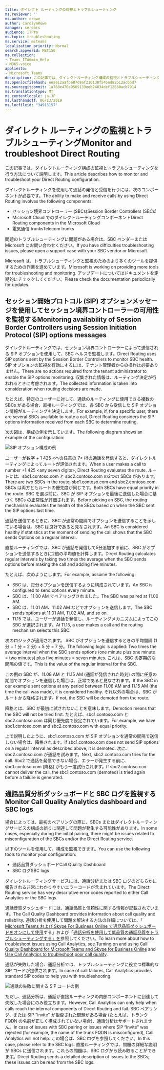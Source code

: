 ```yaml
---
title: ダイレクト ルーティングの監視とトラブルシューティング
ms.reviewer: ''
ms.author: crowe
author: CarolynRowe
manager: serdars
audience: ITPro
ms.topic: troubleshooting
ms.service: msteams
localization_priority: Normal
search.appverid: MET150
ms.collection:
- Teams_ITAdmin_Help
- M365-voice
appliesto:
- Microsoft Teams
description: この記事では、ダイレクトルーティング構成の監視とトラブルシューティングを行う方法について説明します。
ms.openlocfilehash: eeae12aafba87d9af210138f546ed82b12acbbd7
ms.sourcegitcommit: 1a768e470a9509139eeb24034def12630acb7914
ms.translationtype: MT
ms.contentlocale: ja-JP
ms.lasthandoff: 06/13/2019
ms.locfileid: "34915157"
---
```

# <a name="monitor-and-troubleshoot-direct-routing"></a><span data-ttu-id="8b0f6-103">ダイレクト ルーティングの監視とトラブルシューティング</span><span class="sxs-lookup"><span data-stu-id="8b0f6-103">Monitor and troubleshoot Direct Routing</span></span>

<span data-ttu-id="8b0f6-104">この記事では、ダイレクトルーティング構成の監視とトラブルシューティングを行う方法について説明します。</span><span class="sxs-lookup"><span data-stu-id="8b0f6-104">This article describes how to monitor and troubleshoot your Direct Routing configuration.</span></span> 

<span data-ttu-id="8b0f6-105">ダイレクトルーティングを使用して通話の発信と受信を行うには、次のコンポーネントが必要です。</span><span class="sxs-lookup"><span data-stu-id="8b0f6-105">The ability to make and receive calls by using Direct Routing involves the following components:</span></span> 

- <span data-ttu-id="8b0f6-106">セッション境界コントローラー (SBCs)</span><span class="sxs-lookup"><span data-stu-id="8b0f6-106">Session Border Controllers (SBCs)</span></span> 
- <span data-ttu-id="8b0f6-107">Microsoft Cloud でのダイレクトルーティングコンポーネント</span><span class="sxs-lookup"><span data-stu-id="8b0f6-107">Direct Routing components in the Microsoft Cloud</span></span> 
- <span data-ttu-id="8b0f6-108">電気通信 trunks</span><span class="sxs-lookup"><span data-stu-id="8b0f6-108">Telecom trunks</span></span> 

<span data-ttu-id="8b0f6-109">問題のトラブルシューティングに問題がある場合は、SBC ベンダーまたは Microsoft にお問い合わせください。</span><span class="sxs-lookup"><span data-stu-id="8b0f6-109">If you have difficulties troubleshooting issues, please open a support case with your SBC vendor or Microsoft.</span></span> 

<span data-ttu-id="8b0f6-110">Microsoft は、トラブルシューティングと監視のためのより多くのツールを提供するための作業を進めています。</span><span class="sxs-lookup"><span data-stu-id="8b0f6-110">Microsoft is working on providing more tools for troubleshooting and monitoring.</span></span> <span data-ttu-id="8b0f6-111">アップデートについてはドキュメントを定期的にチェックしてください。</span><span class="sxs-lookup"><span data-stu-id="8b0f6-111">Please check the documentation periodically for updates.</span></span> 

## <a name="monitoring-availability-of-session-border-controllers-using-session-initiation-protocol-sip-options-messages"></a><span data-ttu-id="8b0f6-112">セッション開始プロトコル (SIP) オプションメッセージを使用してセッション境界コントローラーの可用性を監視する</span><span class="sxs-lookup"><span data-stu-id="8b0f6-112">Monitoring availability of Session Border Controllers using Session Initiation Protocol (SIP) options messages</span></span>

<span data-ttu-id="8b0f6-113">ダイレクトルーティングでは、セッション境界コントローラーによって送信される SIP オプションを使用して、SBC ヘルスを監視します。</span><span class="sxs-lookup"><span data-stu-id="8b0f6-113">Direct Routing uses SIP options sent by the Session Border Controllers to monitor SBC health.</span></span> <span data-ttu-id="8b0f6-114">SIP オプションの監視を有効にするには、テナント管理者からの操作は必要ありません。</span><span class="sxs-lookup"><span data-stu-id="8b0f6-114">There are no actions required from the tenant administrator to enable the SIP options monitoring.</span></span> <span data-ttu-id="8b0f6-115">収集された情報は、ルーティング決定が行われるときに考慮されます。</span><span class="sxs-lookup"><span data-stu-id="8b0f6-115">The collected information is taken into consideration when routing decisions are made.</span></span> 

<span data-ttu-id="8b0f6-116">たとえば、特定のユーザーに対して、通話のルーティングに使用できる複数の SBCs がある場合、直接ルーティングでは、各 SBC から受信した SIP オプション情報がルーティングを決定します。</span><span class="sxs-lookup"><span data-stu-id="8b0f6-116">For example, if, for a specific user, there are several SBCs available to route a call, Direct Routing considers the SIP options information received from each SBC to determine routing.</span></span> 

<span data-ttu-id="8b0f6-117">次の図は、構成の例を示しています。</span><span class="sxs-lookup"><span data-stu-id="8b0f6-117">The following diagram shows an example of the configuration:</span></span> 

![SIP オプション構成の例](media/sip-options-config-example.png)

<span data-ttu-id="8b0f6-119">ユーザーが数字 + 1 425 \<への任意の 7> 桁の通話を発信すると、ダイレクトルーティングによってルートが評価されます。</span><span class="sxs-lookup"><span data-stu-id="8b0f6-119">When a user makes a call to number +1 425 \<any seven digits>, Direct Routing evaluates the route.</span></span> <span data-ttu-id="8b0f6-120">ルートには、sbc1.contoso.com と sbc2.contoso.com の2つの SBCs があります。</span><span class="sxs-lookup"><span data-stu-id="8b0f6-120">There are two SBCs in the route: sbc1.contoso.com and sbc2.contoso.com.</span></span> <span data-ttu-id="8b0f6-121">SBCs は両方ともルートの優先度が同じです。</span><span class="sxs-lookup"><span data-stu-id="8b0f6-121">Both SBCs have equal priority in the route.</span></span> <span data-ttu-id="8b0f6-122">SBC を選ぶ前に、SBC が SIP オプションを最後に送信した場合に基づく SBCs の正常性が評価されます。</span><span class="sxs-lookup"><span data-stu-id="8b0f6-122">Before picking an SBC, the routing mechanism evaluates the health of the SBCs based on when the SBC sent the SIP options last time.</span></span> 

<span data-ttu-id="8b0f6-123">通話を送信するときに、SBC が通常の間隔でオプションを送信することを示している場合は、SBC は良好であると見なされます。</span><span class="sxs-lookup"><span data-stu-id="8b0f6-123">An SBC is considered healthy if statistics at the moment of sending the call shows that the SBC sends Options on a regular interval.</span></span>  

<span data-ttu-id="8b0f6-124">直接ルーティングでは、SBC が通話を発信して5分追加する前に、SBC がオプションを送信するときに2倍の平均値を計算します。</span><span class="sxs-lookup"><span data-stu-id="8b0f6-124">Direct Routing calculates regular intervals by taking two times the average when the SBC sends options before making the call and adding five minutes.</span></span> 

<span data-ttu-id="8b0f6-125">たとえば、次のようにします。</span><span class="sxs-lookup"><span data-stu-id="8b0f6-125">For example, assume the following:</span></span> 

- <span data-ttu-id="8b0f6-126">SBC は、毎分オプションを送信するように構成されています。</span><span class="sxs-lookup"><span data-stu-id="8b0f6-126">An SBC is configured to send options every minute.</span></span> 
- <span data-ttu-id="8b0f6-127">SBC は、11.00 AM でペアリングされました。</span><span class="sxs-lookup"><span data-stu-id="8b0f6-127">The SBC was paired at 11.00 AM.</span></span>  
- <span data-ttu-id="8b0f6-128">SBC は、11.01 AM、11.02 AM などでオプションを送信します。</span><span class="sxs-lookup"><span data-stu-id="8b0f6-128">The SBC sends options at 11.01 AM, 11.02 AM, and so on.</span></span>  
- <span data-ttu-id="8b0f6-129">11.15 では、ユーザーが通話を発信し、ルーティングメカニズムによってこの SBC が選択されます。</span><span class="sxs-lookup"><span data-stu-id="8b0f6-129">At 11.15, a user makes a call and the routing mechanism selects this SBC.</span></span> 

<span data-ttu-id="8b0f6-130">次のロジックが適用されます。 SBC がオプションを送信するときの平均間隔 (1 分 + 1 分 = 2 分) + 5 分 = 7 分。</span><span class="sxs-lookup"><span data-stu-id="8b0f6-130">The following logic is applied: Two times the average interval when the SBC sends options (one minute plus one minute = two minutes) plus five minutes = seven minutes.</span></span> <span data-ttu-id="8b0f6-131">これは、SBC の定期的な間隔の値です。</span><span class="sxs-lookup"><span data-stu-id="8b0f6-131">This is the value of the regular interval for the SBC.</span></span>
 
<span data-ttu-id="8b0f6-132">この例の SBC が、11.08 AM と 11.15 AM (通話が発信された時刻) の間に任意の期間でオプションを送信した場合は、正常であると見なされます。</span><span class="sxs-lookup"><span data-stu-id="8b0f6-132">If the SBC in our example sent options at any period between 11.08 AM and 11.15 AM (the time the call was made), it is considered healthy.</span></span> <span data-ttu-id="8b0f6-133">それ以外の場合は、SBC がルートから降格されます。</span><span class="sxs-lookup"><span data-stu-id="8b0f6-133">If not, the SBC will be demoted from the route.</span></span> 

<span data-ttu-id="8b0f6-134">降格とは、SBC が最初に試されないことを意味します。</span><span class="sxs-lookup"><span data-stu-id="8b0f6-134">Demotion means that the SBC will not be tried first.</span></span> <span data-ttu-id="8b0f6-135">たとえば、sbc1.contoso.com と sbc2.contoso.com は同じ優先度で設定されています。</span><span class="sxs-lookup"><span data-stu-id="8b0f6-135">For example, we have sbc1.contoso.com and sbc2.contoso.com with equal priority.</span></span>  

<span data-ttu-id="8b0f6-136">上で説明したように、sbc1.contoso.com が SIP オプションを通常の間隔で送信しない場合は、降格されます。</span><span class="sxs-lookup"><span data-stu-id="8b0f6-136">If sbc1.contoso.com does not send SIP options on a regular interval as described above, it is demoted.</span></span> <span data-ttu-id="8b0f6-137">次に、sbc2.contoso.com が通話を試みます。</span><span class="sxs-lookup"><span data-stu-id="8b0f6-137">Next, sbc2.contoso.com tries for the call.</span></span> <span data-ttu-id="8b0f6-138">Sbc2 で通話を発信できない場合、エラーが発生する前に、sbc1.contoso.com (降格) がもう一度試行されます。</span><span class="sxs-lookup"><span data-stu-id="8b0f6-138">If sbc2.contoso.con cannot deliver the call, the sbc1.contoso.com (demoted) is tried again before a failure is generated.</span></span> 

## <a name="monitor-call-quality-analytics-dashboard-and-sbc-logs"></a><span data-ttu-id="8b0f6-139">通話品質分析ダッシュボードと SBC ログを監視する</span><span class="sxs-lookup"><span data-stu-id="8b0f6-139">Monitor Call Quality Analytics dashboard and SBC logs</span></span> 
 
<span data-ttu-id="8b0f6-140">場合によっては、最初のペアリングの際に、SBCs またはダイレクトルーティングサービスの構成の誤りに関連して問題が発生する可能性があります。</span><span class="sxs-lookup"><span data-stu-id="8b0f6-140">In some cases, especially during the initial pairing, there might be issues related to misconfiguration of the SBCs and/or the Direct Routing service.</span></span> 

<span data-ttu-id="8b0f6-141">以下のツールを使用して、構成を監視できます。</span><span class="sxs-lookup"><span data-stu-id="8b0f6-141">You can use the following tools to monitor your configuration:</span></span>  
 
- <span data-ttu-id="8b0f6-142">通話品質ダッシュボード</span><span class="sxs-lookup"><span data-stu-id="8b0f6-142">Call Quality Dashboard</span></span> 
- <span data-ttu-id="8b0f6-143">SBC ログ</span><span class="sxs-lookup"><span data-stu-id="8b0f6-143">SBC logs</span></span> 

<span data-ttu-id="8b0f6-144">ダイレクトルーティングサービスには、通話分析または SBC ログのどちらかに報告される非常にわかりやすいエラーコードが含まれています。</span><span class="sxs-lookup"><span data-stu-id="8b0f6-144">The Direct Routing service has very descriptive error codes reported to either Call Analytics or the SBC logs.</span></span> 

<span data-ttu-id="8b0f6-145">通話音質ダッシュボードには、通話品質と信頼性に関する情報が記載されています。</span><span class="sxs-lookup"><span data-stu-id="8b0f6-145">The Call Quality Dashboard provides information about call quality and reliability.</span></span> <span data-ttu-id="8b0f6-146">通話分析を使用して問題を解決する方法の詳細については、「 [Microsoft Teams および Skype For Business Online で通話品質ダッシュボードをオンにして使用](https://docs.microsoft.com/SkypeForBusiness/using-call-quality-in-your-organization/turning-on-and-using-call-quality-dashboard)する」および「[通話分析を使用して低品質の通話品質をトラブルシューティングする」を](https://docs.microsoft.com/SkypeForBusiness/using-call-quality-in-your-organization/use-call-analytics-to-troubleshoot-poor-call-quality)参照してください。</span><span class="sxs-lookup"><span data-stu-id="8b0f6-146">To learn more about how to troubleshoot issues using Call Analytics, see [Turning on and using Call Quality Dashboard for Microsoft Teams and Skype for Business Online](https://docs.microsoft.com/SkypeForBusiness/using-call-quality-in-your-organization/turning-on-and-using-call-quality-dashboard) and [Use Call Analytics to troubleshoot poor call quality](https://docs.microsoft.com/SkypeForBusiness/using-call-quality-in-your-organization/use-call-analytics-to-troubleshoot-poor-call-quality).</span></span> 

<span data-ttu-id="8b0f6-147">通話が失敗した場合、通話分析では、トラブルシューティングに役立つ標準的な SIP コードが提供されます。</span><span class="sxs-lookup"><span data-stu-id="8b0f6-147">In case of call failures, Call Analytics provides standard SIP codes to help you with troubleshooting.</span></span> 

![通話の失敗に関する SIP コードの例](media/failed-response-code.png)

<span data-ttu-id="8b0f6-149">ただし、通話分析は、通話が直接ルーティングの内部コンポーネントに到達して失敗した場合にのみ役立ちます。</span><span class="sxs-lookup"><span data-stu-id="8b0f6-149">However, Call Analytics can only help when calls reach the internal components of Direct Routing and fail.</span></span> <span data-ttu-id="8b0f6-150">SBC ペアリング、または SIP "Invite" が拒否された問題がある場合 (たとえば、トランク FQDN の名前が正しく構成されていない場合)、通話分析はサポートされません。</span><span class="sxs-lookup"><span data-stu-id="8b0f6-150">In case of issues with SBC pairing or issues where SIP “Invite” was rejected (for example, the name of the trunk FQDN is misconfigured), Call Analytics will not help.</span></span> <span data-ttu-id="8b0f6-151">この場合は、SBC ログを参照してください。</span><span class="sxs-lookup"><span data-stu-id="8b0f6-151">In this case, please refer to the SBC logs.</span></span> <span data-ttu-id="8b0f6-152">直接ルーティングでは、問題の詳細な説明が SBCs に送信されます。これらの問題は、SBC ログから読み取ることができます。</span><span class="sxs-lookup"><span data-stu-id="8b0f6-152">Direct Routing sends a detailed description of issues to the SBCs; these issues can be read from the SBC logs.</span></span> 
